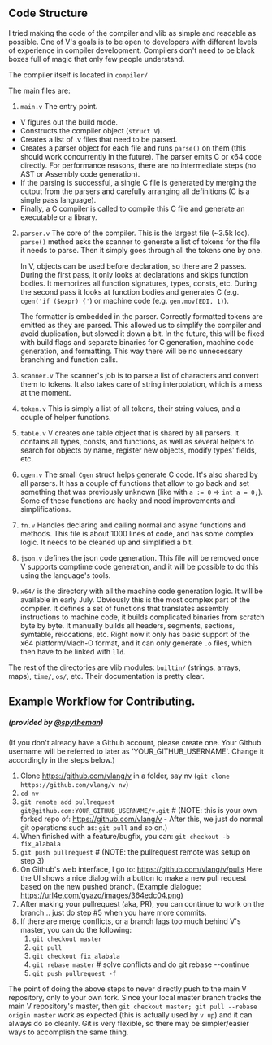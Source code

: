 ## Code Structure

I tried making the code of the compiler and vlib as simple and readable as possible. One of V's goals is to be open to developers with different levels of experience in compiler development. Compilers don't need to be black boxes full of magic that only few people understand.

The compiler itself is located in `compiler/`

The main files are:

1. `main.v` The entry point.

- V figures out the build mode.
- Constructs the compiler object (`struct V`).
- Creates a list of .v files that need to be parsed.
- Creates a parser object for each file and runs `parse()` on them (this should work concurrently in the future). The parser emits C or x64 code directly. For performance reasons, there are no intermediate steps (no AST or Assembly code generation).
- If the parsing is successful, a single C file is generated by merging the output from the parsers and carefully arranging all definitions (C is a single pass language).
- Finally, a C compiler is called to compile this C file and generate an executable or a library.

2. `parser.v` The core of the compiler. This is the largest file (~3.5k loc). `parse()` method asks the scanner to generate a list of tokens for the file it needs to parse. Then it simply goes through all the tokens one by one.

   In V, objects can be used before declaration, so there are 2 passes. During the first pass, it only looks at declarations and skips function bodies. It memorizes all function signatures, types, consts, etc. During the second pass it looks at function bodies and generates C (e.g. `cgen('if ($expr) {'`) or machine code (e.g. `gen.mov(EDI, 1)`).

   The formatter is embedded in the parser. Correctly formatted tokens are emitted as they are parsed. This allowed us to simplify the compiler and avoid duplication, but slowed it down a bit. In the future, this will be fixed with build flags and separate binaries for C generation, machine code generation, and formatting. This way there will be no unnecessary branching and function calls.

3. `scanner.v` The scanner's job is to parse a list of characters and convert them to tokens. It also takes care of string interpolation, which is a mess at the moment.

4. `token.v` This is simply a list of all tokens, their string values, and a couple of helper functions.

5. `table.v` V creates one table object that is shared by all parsers. It contains all types, consts, and functions, as well as several helpers to search for objects by name, register new objects, modify types' fields, etc.

6. `cgen.v` The small `Cgen` struct helps generate C code. It's also shared by all parsers. It has a couple of functions that allow to go back and set something that was previously unknown (like with `a := 0` => `int a = 0;`). Some of these functions are hacky and need improvements and simplifications.

7. `fn.v` Handles declaring and calling normal and async functions and methods. This file is about 1000 lines of code, and has some complex logic. It needs to be cleaned up and simplified a bit.

8. `json.v` defines the json code generation. This file will be removed once V supports comptime code generation, and it will be possible to do this using the language's tools.

9. `x64/` is the directory with all the machine code generation logic. It will be available in early July. Obviously this is the most complex part of the compiler. It defines a set of functions that translates assembly instructions to machine code, it builds complicated binaries from scratch byte by byte. It manually builds all headers, segments, sections, symtable, relocations, etc. Right now it only has basic support of the x64 platform/Mach-O format, and it can only generate `.o` files, which then have to be linked with `lld`.

The rest of the directories are vlib modules: `builtin/` (strings, arrays, maps), `time/`, `os/`, etc. Their documentation is pretty clear.

## Example Workflow for Contributing.
##### (provided by [@spytheman](https://github.com/spytheman))

(If you don't already have a Github account, please create one. Your Github username will be referred to later as 'YOUR_GITHUB_USERNAME'. Change it accordingly in the steps below.)

1. Clone https://github.com/vlang/v in a folder, say nv (`git clone https://github.com/vlang/v nv`)
1. `cd nv`
1. `git remote add pullrequest git@github.com:YOUR_GITHUB_USERNAME/v.git`  # (NOTE: this is your own forked repo of: https://github.com/vlang/v - After this, we just do normal git operations such as: `git pull` and so on.)
1. When finished with a feature/bugfix, you can: `git checkout -b fix_alabala`
1. `git push pullrequest`  # (NOTE: the pullrequest remote was setup on step 3)
1. On Github's web interface, I go to: https://github.com/vlang/v/pulls  Here the UI shows a nice dialog with a button to make a new pull request based on the new pushed branch. (Example dialogue: https://url4e.com/gyazo/images/364edc04.png)
1. After making your pullrequest (aka, PR), you can continue to work on the branch... just do step #5 when you have more commits.
1. If there are merge conflicts, or a branch lags too much behind V's master, you can do the following:
   1. `git checkout master`
   1. `git pull`
   1. `git checkout fix_alabala`
   1. `git rebase master`  # solve conflicts and do git rebase --continue
   1. `git push pullrequest -f`

The point of doing the above steps to never directly push to the main V repository, only to your own fork. Since your local master branch tracks the main V repository's master, then `git checkout master; git pull --rebase origin master` work as expected (this is actually used by `v up`) and it can always do so cleanly. Git is very flexible, so there may be simpler/easier ways to accomplish the same thing.
